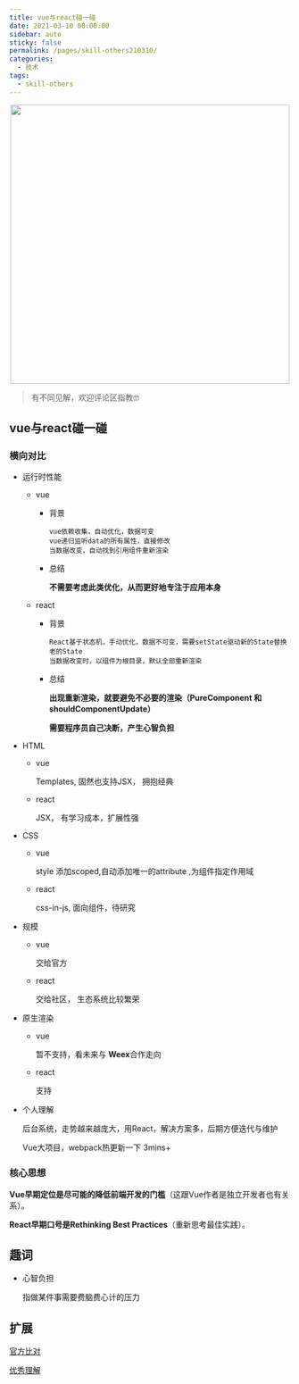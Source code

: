 ```yaml
---
title: vue与react碰一碰
date: 2021-03-10 00:00:00
sidebar: auto
sticky: false
permalink: /pages/skill-others210310/
categories: 
  - 技术
tags: 
  - skill-others
---
```


<p align="center">
  <img width="500" src="https://p16.qhimg.com/dmfd/218_124_/t017ddc1d552ad81814.jpg"/>
</p>




> 有不同见解，欢迎评论区指教🤓

<!-- more -->

## vue与react碰一碰

### 横向对比

- 运行时性能

  - vue

    - 背景

      ```
      vue依赖收集，自动优化，数据可变
      vue递归监听data的所有属性，直接修改
      当数据改变，自动找到引用组件重新渲染
      ```

    - 总结

      **不需要考虑此类优化，从而更好地专注于应用本身**

  - react

    - 背景

      ```
      React基于状态机，手动优化，数据不可变，需要setState驱动新的State替换老的State
      当数据改变时，以组件为根目录，默认全部重新渲染
      ```

    - 总结

      **出现重新渲染，就要避免不必要的渲染（PureComponent 和 shouldComponentUpdate）**

      **需要程序员自己决断，产生心智负担**

- HTML

  - vue

    Templates, 固然也支持JSX， 拥抱经典

  - react

    JSX， 有学习成本，扩展性强

- CSS

  - vue

    style 添加scoped,自动添加唯一的attribute ,为组件指定作用域

  - react

    css-in-js, 面向组件，待研究

- 规模

  - vue

    交给官方

  - react

    交给社区， 生态系统比较繁荣

- 原生渲染

  - vue

    暂不支持，看未来与 **Weex**合作走向

  - react

    支持

- 个人理解

  后台系统，走势越来越庞大，用React，解决方案多，后期方便迭代与维护

  Vue大项目，webpack热更新一下 3mins+

### 核心思想

**Vue早期定位是尽可能的降低前端开发的门槛**（这跟Vue作者是独立开发者也有关系）。

**React早期口号是Rethinking Best Practices**（重新思考最佳实践）。





## 趣词

- 心智负担

  指做某件事需要费脑费心计的压力





## 扩展

[官方比对](https://cn.vuejs.org/v2/guide/comparison.html)

[优秀理解](https://lq782655835.github.io/blogs/vue/diff-vue-vs-react.html)

